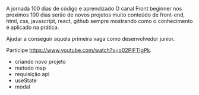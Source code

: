 A jornada 100 dias de código e aprendizado
O canal Front beginner nos proximos 100 dias serão de novos projetos muito conteúdo de front-end, html, css, javascript, react, github
sempre mostrando como o conhecimento é aplicado na prática.

Ajudar a conseguir aquela primeira vaga como desenvolvedor junior.

Participe https://www.youtube.com/watch?v=o02PIFTlgPk.

* criando novo projeto 
* metodo map 
* requisição api 
* useState 
* modal

